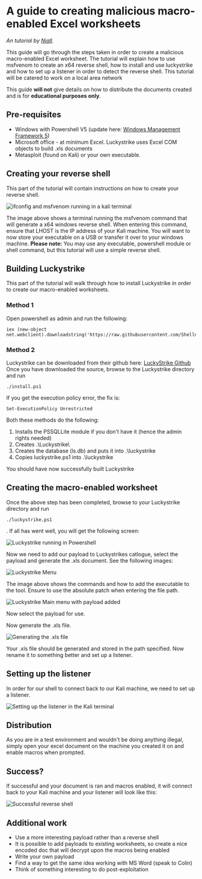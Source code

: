 # A guide to creating malicious macro-enabled Excel worksheets

_An tutorial by_ [_Niall_](https://wiki.hacksoc.co.uk/user/niall)_._

This guide will go through the steps taken in order to create a malicious macro-enabled Excel worksheet. The tutorial will explain how to use msfvenom to create an x64 reverse shell, how to install and use luckystrike and how to set up a listener in order to detect the reverse shell. This tutorial will be catered to work on a local area network

This guide **will not** give details on how to distribute the documents created and is for **educational purposes only**.

## Pre-requisites

* Windows with Powershell V5 \(update here: [Windows Management Framework 5](https://www.microsoft.com/en-us/download/details.aspx?id=50395)\)
* Microsoft office - at minimum Excel. Luckystrike uses Excel COM objects to build .xls documents
* Metasploit \(found on Kali\) or your own executable.

## Creating your reverse shell

This part of the tutorial will contain instructions on how to create your reverse shell.

![ifconfig and msfvenom running in a kali terminal](https://i.imgur.com/hNz9SKc.jpg)

The image above shows a terminal running the msfvenom command that will generate a x64 windows reverse shell. When entering this command, ensure that LHOST is the IP address of your Kali machine. You will want to now store your executable on a USB or transfer it over to your windows machine. **Please note:** You may use any executable, powershell module or shell command, but this tutorial will use a simple reverse shell.

## Building Luckystrike

This part of the tutorial will walk through how to install Luckystrike in order to create our macro-enabled worksheets.

### Method 1

Open powershell as admin and run the following:

```text
iex (new-object net.webclient).downloadstring('https://raw.githubusercontent.com/Shellntel/luckystrike/master/install.ps1')
```

### Method 2

Luckystrike can be downloaded from their github here: [LuckyStrike Github](https://github.com/Shellntel/luckystrike) Once you have downloaded the source, browse to the Luckystrike directory and run

```text
./install.ps1
```

If you get the execution policy error, the fix is:

```text
Set-ExecutionPolicy Unrestricted
```

Both these methods do the following:

1. Installs the PSSQLLite module if you don't have it \(hence the admin rights needed\)
2. Creates .\Luckystrike\
3. Creates the database \(ls.db\) and puts it into .\luckystrike
4. Copies luckystrike.ps1 into .\luckystrike

You should have now successfully built Luckystrike

## Creating the macro-enabled worksheet

Once the above step has been completed, browse to your Luckystrike directory and run

```text
./luckystrike.ps1
```

. If all has went well, you will get the following screen:

![Luckystrike running in Powershell](https://i.imgur.com/0gOEtE6.jpg)

Now we need to add our payload to Luckystrikes catlogue, select the payload and generate the .xls document. See the following images:

![Luckystrike Menu](https://i.imgur.com/3yL7J7g.jpg)

The image above shows the commands and how to add the executable to the tool. Ensure to use the absolute patch when entering the file path.

![Luckystrike Main menu with payload added](https://i.imgur.com/zMrkEv5.jpg)

Now select the payload for use.

Now generate the .xls file.

![Generating the .xls file](https://i.imgur.com/Mari3kz.jpg)

Your .xls file should be generated and stored in the path specified. Now rename it to something better and set up a listener.

## Setting up the listener

In order for our shell to connect back to our Kali machine, we need to set up a listener.

![Setting up the listener in the Kali terminal](https://i.imgur.com/Rc3GgL6.jpg)

## Distribution

As you are in a test environment and wouldn't be doing anything illegal, simply open your excel document on the machine you created it on and enable macros when prompted.

## Success?

If successful and your document is ran and macros enabled, it will connect back to your Kali machine and your listener will look like this:

![Successful reverse shell](https://i.imgur.com/EDYoBR5.jpg)

## Additional work

* Use a more interesting payload rather than a reverse shell
* It is possible to add payloads to existing worksheets, so create a nice encoded doc that will decrypt upon the macros being enabled
* Write your own payload
* Find a way to get the same idea working with MS Word \(speak to Colin\)
* Think of something interesting to do post-exploitation

